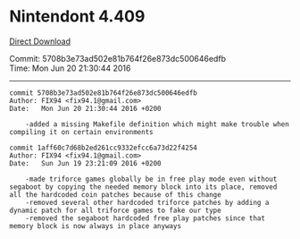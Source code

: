 # Nintendont 4.409
[Direct Download](./Nintendont.zip)

Commit: 5708b3e73ad502e81b764f26e873dc500646edfb  
Time: Mon Jun 20 21:30:44 2016   

-----

```
commit 5708b3e73ad502e81b764f26e873dc500646edfb
Author: FIX94 <fix94.1@gmail.com>
Date:   Mon Jun 20 21:30:44 2016 +0200

    -added a missing Makefile definition which might make trouble when compiling it on certain environments
```

```
commit 1aff60c7d68b2ed261cc9332efcc6a73d22f4254
Author: FIX94 <fix94.1@gmail.com>
Date:   Sun Jun 19 23:21:09 2016 +0200

    -made triforce games globally be in free play mode even without segaboot by copying the needed memory block into its place, removed all the hardcoded coin patches because of this change
    -removed several other hardcoded triforce patches by adding a dynamic patch for all triforce games to fake our type
    -removed the segaboot hardcoded free play patches since that memory block is now always in place anyways
```
